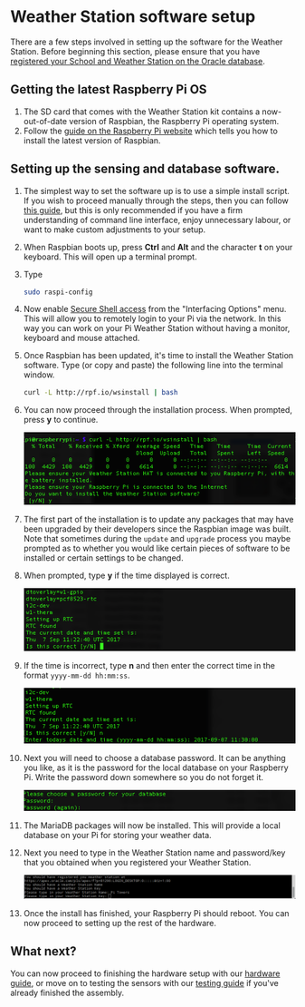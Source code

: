 # Weather Station software setup

There are a few steps involved in setting up the software for the Weather Station. Before beginning this section, please ensure that you have [registered your School and Weather Station on the Oracle database](register.md).

## Getting the latest Raspberry Pi OS
1. The SD card that comes with the Weather Station kit contains a now-out-of-date version of Raspbian, the Raspberry Pi operating system.
1. Follow the [guide on the Raspberry Pi website](https://www.raspberrypi.org/learning/software-guide/) which tells you how to install the latest version of Raspbian.

## Setting up the sensing and database software.

1. The simplest way to set the software up is to use a simple install script. If you wish to proceed manually through the steps, then you can follow [this guide](manual-setup.md), but this is only recommended if you have a firm understanding of command line interface, enjoy unnecessary labour, or want to make custom adjustments to your setup.

1. When Raspbian boots up, press **Ctrl** and **Alt** and the character **t** on your keyboard. This will open up a terminal prompt.

1. Type

    ```bash
    sudo raspi-config
    ```

1. Now enable [Secure Shell access](https://www.raspberrypi.org/blog/ssh-shenanigans/) from the "Interfacing Options" menu. This will allow you to remotely login to your Pi via the network. In this way you can work on your Pi Weather Station without having a monitor, keyboard and mouse attached.


1. Once Raspbian has been updated, it's time to install the Weather Station software. Type (or copy and paste) the following line into the terminal window.

	```bash
	curl -L http://rpf.io/wsinstall | bash
	```

1. You can now proceed through the installation process. When prompted, press **y** to continue.

    ![](images/install_01.png)

1. The first part of the installation is to update any packages that may have been upgraded by their developers since the Raspbian image was built. Note that sometimes during the `update` and `upgrade` process you maybe prompted as to whether you would like certain pieces of software to be installed or certain settings to be changed.

1. When prompted, type **y** if the time displayed is correct.

    ![](images/install_02.png)

1. If the time is incorrect, type **n** and then enter the correct time in the format `yyyy-mm-dd hh:mm:ss`.

    ![](images/install_03.png)

1.  Next you will need to choose a database password. It can be anything you like, as it is the password for the local database on your Raspberry Pi. Write the password down somewhere so you do not forget it.

    ![](images/install_04.png)

1. The MariaDB packages will now be installed. This will provide a local database on your Pi for storing your weather data.

1. Next you need to type in the Weather Station name and password/key that you obtained when you registered your Weather Station.

    ![](images/install_05.png)

1. Once the install has finished, your Raspberry Pi should reboot. You can now proceed to setting up the rest of the hardware.

## What next?

You can now proceed to finishing the hardware setup with our [hardware guide](build2.md), or move on to testing the sensors with our [testing guide](test.md) if you've already finished the assembly.
